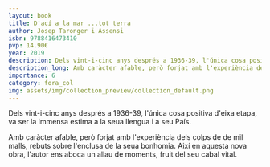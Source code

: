 ```yaml
---
layout: book
title: D'ací a la mar ...tot terra
author: Josep Taronger i Assensi
isbn: 9788416473410
pvp: 14.90€
year: 2019
description: Dels vint-i-cinc anys després a 1936-39, l'única cosa positiva d'eixa etapa, va ser la immensa estima a la seua llengua i a seu País.
description_long: Amb caràcter afable, però forjat amb l'experiència dels colps de de mil malls, rebuts sobre l'enclusa de la seua bonhomia. Així en aquesta nova obra, l'autor ens aboca un allau de moments, fruit del seu cabal vital.
importance: 6
category: fora_col
img: assets/img/collection_preview/collection_default.png
---
```


Dels vint-i-cinc anys després a 1936-39, l'única cosa positiva d'eixa etapa, va ser la immensa estima a la seua llengua i a seu País.

Amb caràcter afable, però forjat amb l'experiència dels colps de de mil malls, rebuts sobre l'enclusa de la seua bonhomia. Així en aquesta nova obra, l'autor ens aboca un allau de moments, fruit del seu cabal vital.
